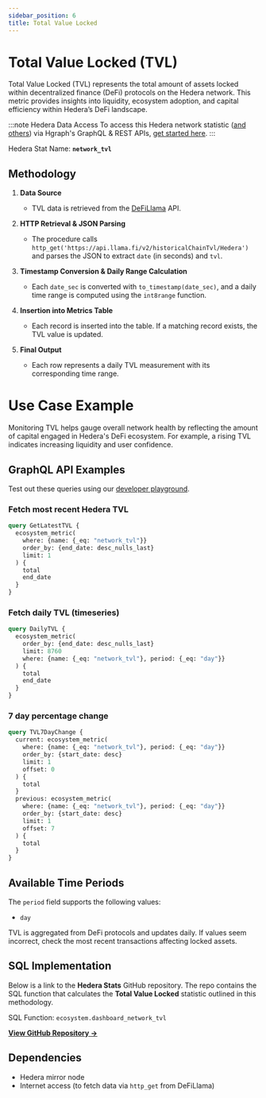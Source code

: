 ```yaml
---
sidebar_position: 6
title: Total Value Locked
---
```


# Total Value Locked (TVL)

Total Value Locked (TVL) represents the total amount of assets locked within decentralized finance (DeFi) protocols on the Hedera network. This metric provides insights into liquidity, ecosystem adoption, and capital efficiency within Hedera’s DeFi landscape.

:::note Hedera Data Access
To access this Hedera network statistic ([and others](/category/hedera-stats/)) via Hgraph's GraphQL & REST APIs, [get started here](https://www.hgraph.com/hedera).
:::

Hedera Stat Name: **`network_tvl`**

## Methodology

1. **Data Source**  
   - TVL data is retrieved from the [DeFiLlama](https://api.llama.fi/v2/historicalChainTvl/Hedera) API.

2. **HTTP Retrieval & JSON Parsing**  
   - The procedure calls `http_get('https://api.llama.fi/v2/historicalChainTvl/Hedera')` and parses the JSON to extract `date` (in seconds) and `tvl`.

3. **Timestamp Conversion & Daily Range Calculation**  
   - Each `date_sec` is converted with `to_timestamp(date_sec)`, and a daily time range is computed using the `int8range` function.

4. **Insertion into Metrics Table**  
   - Each record is inserted into the table. If a matching record exists, the TVL value is updated.

5. **Final Output**
   - Each row represents a daily TVL measurement with its corresponding time range.

# Use Case Example

Monitoring TVL helps gauge overall network health by reflecting the amount of capital engaged in Hedera's DeFi ecosystem. For example, a rising TVL indicates increasing liquidity and user confidence.

## GraphQL API Examples

Test out these queries using our [developer playground](https://dashboard.hgraph.com).

### Fetch most recent Hedera TVL

```graphql
query GetLatestTVL {
  ecosystem_metric(
    where: {name: {_eq: "network_tvl"}}
    order_by: {end_date: desc_nulls_last}
    limit: 1
  ) {
    total
    end_date
  }
}
```

### Fetch daily TVL (timeseries)

```graphql
query DailyTVL {
  ecosystem_metric(
    order_by: {end_date: desc_nulls_last}
    limit: 8760
    where: {name: {_eq: "network_tvl"}, period: {_eq: "day"}}
  ) {
    total
    end_date
  }
}
```

### 7 day percentage change

```graphql
query TVL7DayChange {
  current: ecosystem_metric(
    where: {name: {_eq: "network_tvl"}, period: {_eq: "day"}}
    order_by: {start_date: desc}
    limit: 1
    offset: 0
  ) {
    total
  }
  previous: ecosystem_metric(
    where: {name: {_eq: "network_tvl"}, period: {_eq: "day"}}
    order_by: {start_date: desc}
    limit: 1
    offset: 7
  ) {
    total
  }
}

```

## Available Time Periods

The `period` field supports the following values:

- `day`

TVL is aggregated from DeFi protocols and updates daily. If values seem incorrect, check the most recent transactions affecting locked assets.

## SQL Implementation

Below is a link to the **Hedera Stats** GitHub repository. The repo contains the SQL function that calculates the **Total Value Locked** statistic outlined in this methodology.

SQL Function: `ecosystem.dashboard_network_tvl`

**[View GitHub Repository →](https://github.com/hgraph-io/hedera-stats)**

## Dependencies
- Hedera mirror node
- Internet access (to fetch data via `http_get` from DeFiLlama)